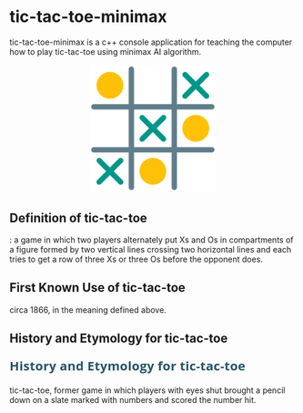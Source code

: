# tic-tac-toe-minimax
tic-tac-toe-minimax is a c++ console application for teaching the computer how to play tic-tac-toe using minimax AI algorithm.


<p align="center">
	<img src="preview/tictactoe.png" style="width: 220px;"></img>
</p>


## Definition of tic-tac-toe

: a game in which two players alternately put Xs and Os in compartments of a figure formed by two vertical lines crossing two horizontal lines and each tries to get a row of three Xs or three Os before the opponent does.


## First Known Use of tic-tac-toe

circa 1866, in the meaning defined above.


## History and Etymology for tic-tac-toe
<p style="    color: #265667;
    font-family: Open Sans,Helvetica,Arial,sans-serif;
    font-size: 22px;
    font-stretch: normal;
    font-style: normal;
    font-weight: 700;
    line-height: 26px;
    letter-spacing: .3px;">History and Etymology for tic-tac-toe</p>

tic-tac-toe, former game in which players with eyes shut brought a pencil down on a slate marked with numbers and scored the number hit.